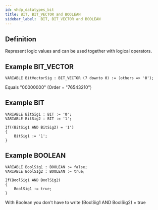 ```yaml
---
id: vhdp_datatypes_bit
title: BIT, BIT_VECTOR and BOOLEAN
sidebar_label:  BIT, BIT_VECTOR and BOOLEAN
---
```


## Definition

Represent logic values and can be used together with logical operators.

## Example BIT_VECTOR

```vhdp
VARIABLE BitVectorSig : BIT_VECTOR (7 downto 0) := (others => '0');
```
Equals "00000000" (Order = "76543210")

## Example BIT

```vhdp
VARIABLE BitSig1 : BIT := '0'; 
VARIABLE BitSig2 : BIT := '1'; 

If((BitSig1 AND BitSig2) = '1')
{
	BitSig1 := '1'; 
}
```

## Example BOOLEAN

```vhdp
VARIABLE BoolSig1 : BOOLEAN := false; 
VARIABLE BoolSIg2 : BOOLEAN := true; 

If(BoolSig1 AND BoolSig2)
{
	BoolSig1 := true; 
}
```
With Boolean you don't have to write (BoolSig1 AND BoolSig2) = true
